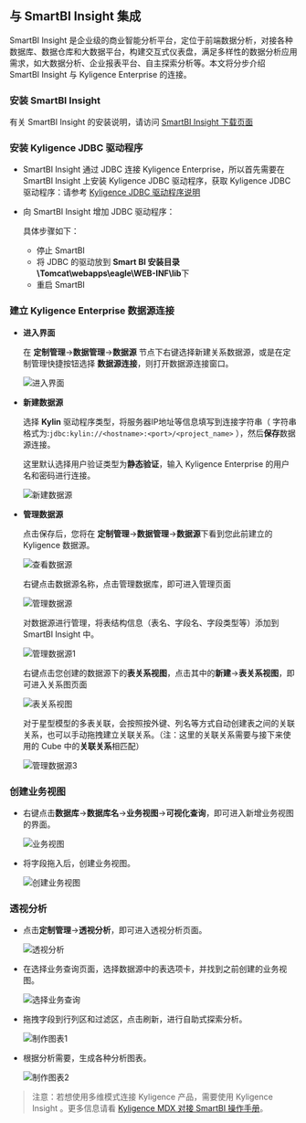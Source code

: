 ## 与 SmartBI Insight 集成

SmartBI Insight 是企业级的商业智能分析平台，定位于前端数据分析，对接各种数据库、数据仓库和大数据平台，构建交互式仪表盘，满足多样性的数据分析应用需求，如大数据分析、企业报表平台、自主探索分析等。本文将分步介绍 SmartBI Insight 与 Kyligence Enterprise 的连接。

### 安装 SmartBI Insight

有关 SmartBI Insight 的安装说明，请访问 [SmartBI Insight 下载页面](http://www.SmartBI.com.cn/download)

### 安装 Kyligence JDBC 驱动程序

+ SmartBI Insight 通过 JDBC 连接 Kyligence Enterprise，所以首先需要在SmartBI Insight 上安装 Kyligence JDBC 驱动程序，获取 Kyligence JDBC 驱动程序：请参考 [Kyligence JDBC 驱动程序说明](../driver/jdbc.cn.md)

+ 向 SmartBI Insight 增加 JDBC 驱动程序：

  具体步骤如下：

  + 停止 SmartBI
  + 将 JDBC 的驱动放到 **Smart BI 安装目录\Tomcat\webapps\eagle\WEB-INF\lib**下
  + 重启 SmartBI

### 建立 Kyligence Enterprise 数据源连接 

+ **进入界面**

  在 **定制管理**->**数据管理**->**数据源** 节点下右键选择新建关系数据源，或是在定制管理快捷按钮选择 **数据源连接**，则打开数据源连接窗口。

  ![进入界面](../images/SmartBI/01.PNG)

+ **新建数据源**

  选择 **Kylin** 驱动程序类型，将服务器IP地址等信息填写到连接字符串（ 字符串格式为:```jdbc:kylin://<hostname>:<port>/<project_name>``` ），然后**保存**数据源连接。

  这里默认选择用户验证类型为**静态验证**，输入 Kyligence Enterprise 的用户名和密码进行连接。

  ![新建数据源](../images/SmartBI/02.PNG)

+ **管理数据源**

  点击保存后，您将在 **定制管理**->**数据管理**->**数据源**下看到您此前建立的 Kyligence 数据源。

  ![查看数据源](../images/SmartBI/save.cn.png)

  右键点击数据源名称，点击管理数据库，即可进入管理页面

  ![管理数据源](../images/SmartBI/management.cn.png)

  对数据源进行管理，将表结构信息（表名、字段名、字段类型等）添加到 SmartBI Insight 中。

  ![管理数据源1](../images/SmartBI/09.PNG)
  
  右键点击您创建的数据源下的**表关系视图**，点击其中的**新建**->**表关系视图**，即可进入关系图页面
  
  ![表关系视图](../images/SmartBI/manage_relation.cn.png)
  
  对于星型模型的多表关联，会按照按外键、列名等方式自动创建表之间的关联关系，也可以手动拖拽建立关联关系。（注：这里的关联关系需要与接下来使用的 Cube 中的**关联关系**相匹配）
  
  ![管理数据源3](../images/SmartBI/11.PNG)

### 创建业务视图

+ 右键点击**数据库**->**数据库名**->**业务视图**->**可视化查询**，即可进入新增业务视图的界面。

  ![业务视图](../images/SmartBI/business.cn.png)

+ 将字段拖入后，创建业务视图。

  ![创建业务视图](../images/SmartBI/business_2.cn.png)

### 透视分析

+ 点击**定制管理**->**透视分析**，即可进入透视分析页面。

  ![透视分析](../images/SmartBI/analysis.cn.png)

+ 在选择业务查询页面，选择数据源中的表选项卡，并找到之前创建的业务视图。

  ![选择业务查询](../images/SmartBI/select_business.cn.png)

+ 拖拽字段到行列区和过滤区，点击刷新，进行自助式探索分析。

  ![制作图表1](../images/SmartBI/12.PNG)

+ 根据分析需要，生成各种分析图表。

  ![制作图表2](../images/SmartBI/13.PNG)

> 注意：若想使用多维模式连接 Kyligence 产品，需要使用 Kyligence Insight 。更多信息请看 [Kyligence MDX 对接 SmartBI 操作手册](https://docs.kyligence.io/books/mdx/v1.0/zh-cn/integration/smartbi_integration.cn.html)。
